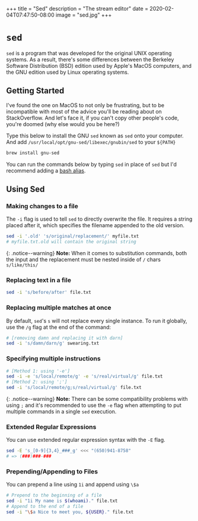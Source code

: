 +++
title = "Sed"
description = "The stream editor"
date = 2020-02-04T07:47:50-08:00
image = "sed.jpg"
+++

# `sed`

`sed` is a program that was developed for the original UNIX operating systems. As a result, there's some differences between the Berkeley Software Distribution (BSD) edition used by Apple's MacOS computers, and the GNU edition used by Linux operating systems.

## Getting Started

I've found the one on MacOS to not only be frustrating, but to be incompatible with most of the advice you'll be reading about on StackOverflow. And let's face it, if you can't copy other people's code, you're doomed (why else would you be here?)

Type this below to install the GNU `sed` known as `sed` onto your computer. And add `/usr/local/opt/gnu-sed/libexec/gnubin/sed` to your `${PATH}`

```sh
brew install gnu-sed
```

You can run the commands below by typing `sed` in place of `sed` but I'd recommend adding a [bash alias](https://helpful.wiki/bash).

## Using Sed

### Making changes to a file

The `-i` flag is used to tell `sed` to directly overwrite the file. It requires a string placed after it, which specifies the filename appended to the old version.

```sh
sed -i '.old' 's/original/replacement/' myfile.txt
# myfile.txt.old will contain the original string
```

{: .notice--warning}
**Note:** When it comes to substitution commands, both the input and the replacement must be nested inside of `/` chars `s/like/this/`

### Replacing text in a file

```sh
sed -i 's/before/after' file.txt
```

### Replacing multiple matches at once

By default, `sed`'s `s` will not replace every single instance. To run it globally, use the `/g` flag at the end of the command:

```sh
# [removing damn and replacing it with darn]
sed -i 's/damn/darn/g' swearing.txt
```

### Specifying multiple instructions

```sh
# [Method 1: using '-e']
sed -i -e 's/local/remote/g' -e 's/real/virtual/g' file.txt
# [Method 2: using ';']
sed -i 's/local/remote/g;s/real/virtual/g' file.txt
```

{: .notice--warning}
**Note:** There can be some compatibility problems with using `;` and it's recommended to use the `-e` flag when attempting to put multiple commands in a single `sed` execution.

### Extended Regular Expressions

You can use extended regular expression syntax with the `-E` flag.

```sh
sed -E 's_[0-9]{3,4}_###_g' <<< "(650)941-8758"
# => (###)###-###
```

### Prepending/Appending to Files

You can prepend a line using `1i` and append using `\$a`

```sh
# Prepend to the beginning of a file
sed -i "1i My name is $(whoami)." file.txt
# Append to the end of a file
sed -i "\$a Nice to meet you, ${USER}." file.txt
```
